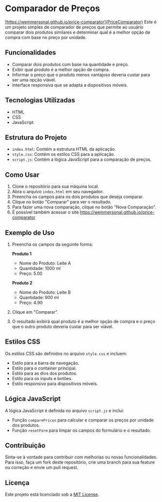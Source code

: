 # Comparador de Preços

[https://wemmersonal.github.io/price-comparator](PriceComparator)
Este é um projeto simples de comparador de preços que permite ao usuário comparar dois produtos similares e determinar qual é a melhor opção de compra com base no preço por unidade.

## Funcionalidades

- Comparar dois produtos com base na quantidade e preço.
- Exibir qual produto é a melhor opção de compra.
- Informar o preço que o produto menos vantajoso deveria custar para ser uma opção viável.
- Interface responsiva que se adapta a dispositivos móveis.

## Tecnologias Utilizadas

- HTML
- CSS
- JavaScript

## Estrutura do Projeto

- `index.html`: Contém a estrutura HTML da aplicação.
- `style.css`: Contém os estilos CSS para a aplicação.
- `script.js`: Contém a lógica JavaScript para a comparação de preços.

## Como Usar

1. Clone o repositório para sua máquina local.
2. Abra o arquivo `index.html` em seu navegador.
3. Preencha os campos para os dois produtos que deseja comparar.
4. Clique no botão "Comparar" para ver o resultado.
5. Para fazer uma nova comparação, clique no botão "Nova Comparação".
6. É possível também acessar o site https://wemmersonal.github.io/price-comparator

## Exemplo de Uso

1. Preencha os campos da seguinte forma:

   **Produto 1**
   - Nome do Produto: Leite A
   - Quantidade: 1000 ml
   - Preço: 5.00

   **Produto 2**
   - Nome do Produto: Leite B
   - Quantidade: 900 ml
   - Preço: 4.90

2. Clique em "Comparar".

3. O resultado exibirá qual produto é a melhor opção de compra e o preço que o outro produto deveria custar para ser viável.

## Estilos CSS

Os estilos CSS são definidos no arquivo `style.css` e incluem:

- Estilo para a barra de navegação.
- Estilo para o container principal.
- Estilo para as divs dos produtos.
- Estilo para os inputs e botões.
- Estilo responsivo para dispositivos móveis.

## Lógica JavaScript

A lógica JavaScript é definida no arquivo `script.js` e inclui:

- Função `comparePrices` para calcular e comparar os preços por unidade dos produtos.
- Função `resetForm` para limpar os campos do formulário e o resultado.

## Contribuição

Sinta-se à vontade para contribuir com melhorias ou novas funcionalidades. Para isso, faça um fork deste repositório, crie uma branch para sua feature ou correção e envie um pull request.

## Licença

Este projeto está licenciado sob a [MIT License](LICENSE).
